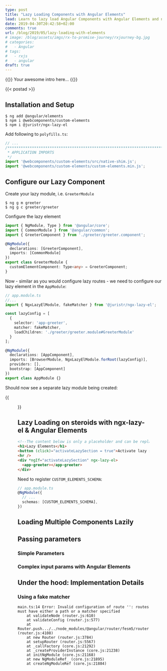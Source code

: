 ```yaml
---
type: post
title: "Lazy Loading Components with Angular Elements"
lead: Learn to lazy load Angular Components with Angular Elements and ngx-lazy-el
date: 2019-04-30T20:42:58+02:00
comments: true
url: /blog/2019/05/lazy-loading-with-elements
# image: /blog/assets/imgs/rx-to-promise-journey/rxjourney-bg.jpg
# categories:
#   - Angular
# tags:
#   - rxjs
#   - angular
draft: true
---
```


{{<intro>}}
  Your awesome intro here...
{{</intro>}}
<!--more-->

{{< postad >}}


## Installation and Setup

```
$ ng add @angular/elements
$ npm i @webcomponents/custom-elements
$ npm i @juristr/ngx-lazy-el
```

Add following to `polyfills.ts`:

```typescript
// ...
/***************************************************************************************************
 * APPLICATION IMPORTS
 */
import '@webcomponents/custom-elements/src/native-shim.js';
import '@webcomponents/custom-elements/custom-elements.min.js';
```

## Configure our Lazy Component

Create your lazy module, i.e. `GreeterModule`

```
$ ng g m greeter
$ ng g c greeter/greeter
```

Configure the lazy element

```typescript
import { NgModule, Type } from '@angular/core';
import { CommonModule } from '@angular/common';
import { GreeterComponent } from './greeter/greeter.component';

@NgModule({
  declarations: [GreeterComponent],
  imports: [CommonModule]
})
export class GreeterModule {
  customElementComponent: Type<any> = GreeterComponent;
}
```

Now - similar as you would configure lazy routes - we need to configure our lazy element in the `AppModule`:

```typescript
// app.module.ts
//...
import { NgxLazyElModule, fakeMatcher } from '@juristr/ngx-lazy-el';

const lazyConfig = [
  {
    selector: 'app-greeter',
    matcher: fakeMatcher,
    loadChildren: './greeter/greeter.module#GreeterModule'
  }
];

@NgModule({
  declarations: [AppComponent],
  imports: [BrowserModule, NgxLazyElModule.forRoot(lazyConfig)],
  providers: [],
  bootstrap: [AppComponent]
})
export class AppModule {}

```

Should now see a separate lazy module being created:

{{<figure url="/blog/assets/imgs/lazy-element-dedicated-module.png" size="full" >}}

## Lazy Loading on steroids with ngx-lazy-el & Angular Elements

```html
<!--The content below is only a placeholder and can be replaced.-->
<h1>Lazy Elements</h1>
<button (click)="activateLazySection = true">Activate lazy section</button>
<hr />
<div *ngIf="activateLazySection" ngx-lazy-el>
  <app-greeter></app-greeter>
</div>

```

Need to register `CUSTOM_ELEMENTS_SCHEMA`:

```typescript
// app.module.ts
@NgModule({
  // ...
  schemas: [CUSTOM_ELEMENTS_SCHEMA],
})
```

## Loading Multiple Components Lazily

## Passing parameters

### Simple Parameters

### Complex input params with Angular Elements


## Under the hood: Implementation Details


### Using a fake matcher

```
main.ts:14 Error: Invalid configuration of route '': routes must have either a path or a matcher specified
    at validateNode (router.js:610)
    at validateConfig (router.js:577)
    at Router.push.../../node_modules/@angular/router/fesm5/router.js.Router.resetConfig (router.js:4108)
    at new Router (router.js:3784)
    at setupRouter (router.js:5567)
    at _callFactory (core.js:21292)
    at _createProviderInstance (core.js:21238)
    at initNgModule (core.js:21168)
    at new NgModuleRef_ (core.js:21895)
    at createNgModuleRef (core.js:21884)
```


